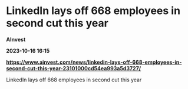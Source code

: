 # LinkedIn lays off 668 employees in second cut this year
**AInvest**

**2023-10-16 16:15**

**https://www.ainvest.com/news/linkedin-lays-off-668-employees-in-second-cut-this-year-23101000cd54ea993a5d3727/**

LinkedIn lays off 668 employees in second cut this year